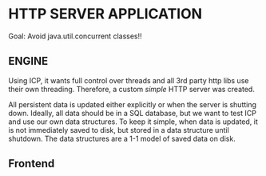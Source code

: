 # HTTP SERVER APPLICATION

Goal: Avoid java.util.concurrent classes!!

## ENGINE
Using ICP, it wants full control over threads and all 3rd party http libs
use their own threading. Therefore, a custom *simple* HTTP server was created.

All persistent data is updated either explicitly or when the server is shutting down.
Ideally, all data should be in a SQL database, but we want to test ICP and use our own
data structures. To keep it simple, when data is updated, it is not immediately saved to disk,
but stored in a data structure until shutdown. The data structures are a 1-1 model of saved
data on disk.

## Frontend